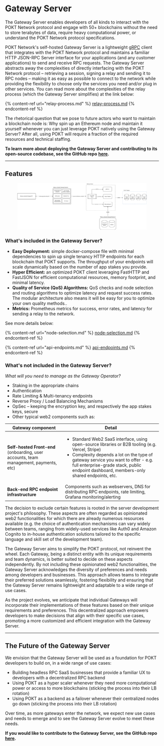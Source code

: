 # Gateway Server

The Gateway Server enables developers of all kinds to interact with the POKT Network protocol and engage with 50+ blockchains without the need to store terabytes of data, require heavy computational power, or understand the POKT Network protocol specifications.

POKT Network's self-hosted Gateway Server is a lightweight [gRPC](https://grpc.io) client that integrates with the POKT Network protocol and maintains a familiar HTTP JSON-RPC Server interface for your applications (and any customer applications) to send and receive RPC requests. The Gateway Server abstracts away the complexities of directly interfacing with the POKT Network protocol – retrieving a session, signing a relay and sending it to RPC nodes – making it as easy as possible to connect to the network while providing the flexibility to choose only the services you need and/or plug in other services. You can read more about the complexities of the relay process (which the Gateway Server simplifies) at the link below:

{% content-ref url="relay-process.md" %}
[relay-process.md](relay-process.md)
{% endcontent-ref %}

The rhetorical question that we pose to future actors who want to maintain a blockchain node is: Why spin up an Ethereum node and maintain it yourself whenever you can just leverage POKT natively using the Gateway Server? After all, using POKT will require a fraction of the required resources and technical staffing.

**To learn more about deploying the Gateway Server and contributing to its open-source codebase, see the GitHub repo** [**here**](https://github.com/pokt-network/gateway-server)**.**

***

## Features&#x20;

<figure><img src="../../../.gitbook/assets/image.png" alt=""><figcaption></figcaption></figure>

### What's included in the Gateway Server?

* **Easy Deployment:** simple docker-compose file with minimal dependencies to spin up single tenancy HTTP endpoints for each blockchain that POKT supports. The throughput of your endpoints will scale dynamically based on the number of app stakes you provide.
* **Hyper Efficient:** an optimized POKT client leveraging FastHTTP and FastJSON for efficient computational resources, memory footprint, and minimal latency.
* **Quality of Service (QoS) Algorithms:** QoS checks and node selection and routing algorithms to optimize latency and request success rates. The modular architecture also means it will be easy for you to optimize your own quality methods..
* **Metrics:** Prometheus metrics for success, error rates, and latency for sending a relay to the network.

See more details below:

{% content-ref url="node-selection.md" %}
[node-selection.md](node-selection.md)
{% endcontent-ref %}

{% content-ref url="api-endpoints.md" %}
[api-endpoints.md](api-endpoints.md)
{% endcontent-ref %}

### What's not included in the Gateway Server?&#x20;

_What will you need to manage as the Gateway Operator?_

* Staking in the appropriate chains
* Authentication
* Rate Limiting & Multi-tenancy endpoints
* Reverse Proxy / Load Balancing Mechanisms
* OpSec – keeping the encryption key, and respectively the app stakes keys, secure
* Other typical web2 components such as:

| Gateway component                                                                     | Detail                                                                                                                                                                                                                                                                                                |
| ------------------------------------------------------------------------------------- | ----------------------------------------------------------------------------------------------------------------------------------------------------------------------------------------------------------------------------------------------------------------------------------------------------- |
| **Self-hosted Front-end** (onboarding, user accounts, team management, payments, etc) | <ul><li>Standard Web2 SaaS interface, using open-source libraries or B2B tooling (e.g. Vercel, Stripe)</li><li>Complexity depends a lot on the type of gateway service you want to offer - e.g. full enterprise-grade stack, public endpoint dashboard, members-only shared endpoints, etc.</li></ul> |
| **Back-end RPC endpoint infrastructure**                                              | Components such as webservers, DNS for distributing RPC endpoints, rate limiting, Grafana monitoring/alerting                                                                                                                                                                                         |

The decision to exclude certain features is rooted in the server development project's philosophy. These aspects are often regarded as opinionated web2 functionalities for which there are already numerous resources available (e.g. the choice of authentication mechanisms can vary widely between teams, ranging from widely-used services like Auth0 and Amazon Cognito to in-house authentication solutions tailored to the specific language and skill set of the development team).

The Gateway Server aims to simplify the POKT protocol, not reinvent the wheel. Each Gateway, being a distinct entity with its unique requirements and team dynamics, is better suited to decide on these aspects independently. By not including these opinionated web2 functionalities, the Gateway Server acknowledges the diversity of preferences and needs among developers and businesses. This approach allows teams to integrate their preferred solutions seamlessly, fostering flexibility and ensuring that the Gateway Server remains lightweight and adaptable to a wide range of use cases.

As the project evolves, we anticipate that individual Gateways will incorporate their implementations of these features based on their unique requirements and preferences. This decentralized approach empowers developers to make decisions that align with their specific use cases, promoting a more customized and efficient integration with the Gateway Server.

***

## The Future of the Gateway Server

We envision that the Gateway Server will be used as a foundation for POKT developers to build on, in a wide range of use cases:

* Building headless RPC SaaS businesses that provide a familiar UX to developers with a decentralized RPC backend
* Using POKT as a hyper scaler whenever they need more computational power or access to more blockchains (sticking the process into their LB rotation)
* Using POKT as a backend as a failover whenever their centralized nodes go down (sticking the process into their LB rotation)

Over time, as more gateways enter the network, we expect new use cases and needs to emerge and to see the Gateway Server evolve to meet these needs.&#x20;

**If you would like to contribute to the Gateway Server, see the GitHub repo** [**here**](https://github.com/pokt-network/gateway-server)**.**
